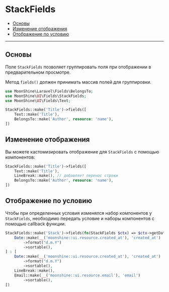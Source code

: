 # StackFields

- [Основы](#basics)
- [Изменение отображения](#edit-view)
- [Отображение по условию](#view-condition)

---

<a name="basics"></a>
## Основы

Поле `StackFields` позволяет группировать поля при отображении в предварительном просмотре.

Метод `fields()` должен принимать массив полей для группировки.

```php
use MoonShine\Laravel\Fields\BelongsTo;
use MoonShine\UI\Fields\StackFields;
use MoonShine\UI\Fields\Text;

StackFields::make('Title')->fields([
    Text::make('Title'),
    BelongsTo::make('Author', resource: 'name'),
])
```

<a name="edit-view"></a>
## Изменение отображения

Вы можете кастомизировать отображение для `StackFields` с помощью компонентов:

```php
StackFields::make('Title')->fields([
    Text::make('Title'),
    LineBreak::make(), // добавляет перенос строки
    BelongsTo::make('Author', resource: 'name'),
])
```

<a name="view-condition"></a>
## Отображение по условию

Чтобы при определенных условия изменялся набор компонентов у `StackFields`, необходимо передать условие и наборы компонентов с помощью callback функции.

```php
StackFields::make('Stack')->fields(fn(StackFields $ctx) => $ctx->getData()?->getOriginal()->id === 3 ? [
    Date::make(__('moonshine::ui.resource.created_at'), 'created_at')
        ->format("d.m.Y")
        ->sortable(),
] : [
    Date::make(__('moonshine::ui.resource.created_at'), 'created_at')
        ->format("d.m.Y")
        ->sortable(),
    LineBreak::make(),
    Email::make(__('moonshine::ui.resource.email'), 'email')
        ->sortable(),
])
```
